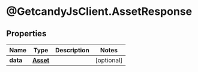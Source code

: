 # @GetcandyJsClient.AssetResponse

## Properties

Name | Type | Description | Notes
------------ | ------------- | ------------- | -------------
**data** | [**Asset**](Asset.md) |  | [optional] 


